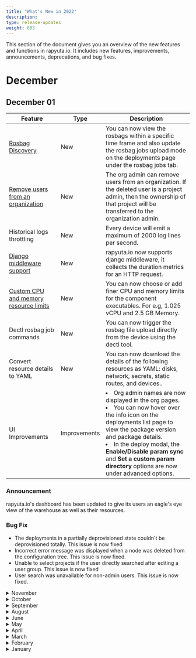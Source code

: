 ```yaml
---
title: "What's New in 2022"
description:
type: release-updates
weight: 803
---
```


This section of the document gives you an overview of the new features and functions in rapyuta.io. It includes new features, improvements, announcements, deprecations, and bug fixes.

# December

## December 01

| Feature | Type | Description |
| ------- | ---- | ----------- |
| [Rosbag Discovery](/3_how-tos/35_tooling_and_debugging/working-with-rosbags/#rosbag-files) | New | You can now view the rosbags within a specific time frame and also update the rosbag jobs upload mode on the deployments page under the rosbag jobs tab.|
| [Remove users from an organization](/how-to-guides/account-management/managing-users/#adding-or-removing-users-from-a-project) | New | The org admin can remove users from an organization. If the deleted user is a project admin, then the ownership of that project will be transferred to the organization admin. |
| Historical logs throttling | New | Every device will emit a maximum of 2000 log lines per second. |
| [Django middleware support](/5_deep-dives/54_tooling-and-debugging/545_user_metrics/) | New | rapyuta.io now supports django middleware, it collects the duration metrics for an HTTP request.|
| [Custom CPU and memory resource limits](/3_how-tos/33_software-development/333_create-packages/) | New | You can now choose or add finer CPU and memory limits for the component executables. For e.g, 1.025 vCPU and 2.5 GB Memory. |
| Dectl rosbag job commands | New | You can now trigger the rosbag file upload directly from the device using the dectl tool.|
| Convert resource details to YAML | New  | You can now download the details of the following resources as YAML: disks, network, secrets, static routes, and devices.. |
| UI Improvements | Improvements | <ui><li>Org admin names are now displayed in the org pages.</li><li> You can now hover over the info icon on the deployments list page to view the package version and package details.</li><li> In the deploy modal, the **Enable/Disable param sync** and **Set a custom param directory** options are now under advanced options.</li></ul>|

### Announcement 
rapyuta.io's dashboard has been updated to give its users an eagle's eye view of the warehouse as well as their resources.

### Bug Fix

* The deployments in a partially deprovisioned state couldn't be deprovisioned totally. This issue is now fixed
* Incorrect error message was displayed when a node was deleted from the configuration tree. This issue is now fixed. 
* Unable to select projects if the user directly searched after editing a user group. This issue is now fixed
* User search was unavailable for non-admin users. This issue is now fixed.

<details>
  <summary>November</summary>

## November 23

| Feature | Type | Description |
| ------- | ---- | ----------- |
| [Nominate the Project Admin](/how-to-guides/account-management/managing-projects/#nominate-project-admin) | New | The org or the project admin can nominate another project member as the project admin.|

### Bug Fix

Unsorted historical logs that were present within the same milliseconds timestamp is now sorted accurately according to nanoseconds.

## November 16

### Bug Fix

Extra newlines appeared in the historical downloads. This issue is now fixed.

</details>

<details>
  <summary>October</summary>

## October 27

### Features

| Feature | Type | Description |
| ------- | ---- | ----------- |
| [Cloud Parameters](/3_how-tos/33_software-development/334_deploy-packages/)  | New | At an executable level you can auto sync the configuration parameters present on rapyuta.io with cloud deployment configs.  
|
| [Upload Rosbag Jobs](/3_how-tos/35_tooling_and_debugging/working-with-rosbags/) | New | You now have the flexibility to choose when the rosbags can be uploaded to the cloud.
|
| [Rosbag Throttling and Latching](/3_how-tos/35_tooling_and_debugging/working-with-rosbags/) | New | You can now configure latching and throttling options for rosbag jobs.<br>|

### Bug Fixes

* When switching from one organization to another, all projects weren’t fetched. This issue is now fixed.
* Error codes were not displayed for devices in the failed state. This issue is now fixed. The error codes are displayed on the device details page.

</details>

<details>
  <summary>September</summary>

## September 28

### Features

| Feature | Type | Description |
| ------- | ---- | ----------- |
| [Toggle User State](/how-to-guides/account-management/managing-users/)  | New | A user/organization admin can deactivate a user. Once deactivated the user loses access to all projects related to that organization. Only the organization admin can activate a deactivated user. 
|
| [Create Projects](/how-to-guides/account-management/managing-projects/) | Improvement | You can now add users and user groups to a project while creating it.|

### Bug Fixes

* When multiple volumes were mounted against the same disk, only one of the mounts was successful. This issue is now fixed. 

* Incorrect status was being returned for already running deployments on the re-onboarded device. This issue is now fixed.

* In cases where the docker image is untagged, *dectl ps* command was panicking. This issue is now fixed.  

## September 14

### Features

| Feature | Type | Description |
| ------- | ---- | ----------- |
| DeviceEdge Client CLI  | New | rapyuta.io now supports DeviceEdge client CLI tool on the device to enable offline interaction with the device deployments.|

## September 01

### Features

| Feature | Type | Description |
| ------- | ---- | ----------- |
| Cloud Deployment Metrics | New | You can now monitor the cloud deployment metrics to understand your deployment's resource usage.|
| [Device Runtime](/3_how-tos/32_device-management/321_onboarding-a-device/) | New | You can now enable both the **Docker** and **Preinstalled** runtime on a device.|
| UI Improvements | New | <ul><li> ANSI colors have been added to the build logs metrics.</li> <li>You can now fetch the latest changes using the refresh buttons in the network, deployments, and debug environment listing pages.</li>|
| UX Improvement | New | The polling of an entity in pending state occurs automatically in the network, deployments, and debug environment listing pages. The user needn’t manually refresh. |

### Bug Fixes

* The fields displayed in the deployment dependency graphs were incorrect. This issue is now fixed.
* On updating the restart policy the deploy modal crashed. This issue is now fixed.
</details>

<details>
  <summary>August</summary>

## August 17

### Features

| Feature | Type | Description |
| ------- | ---- | ----------- |
| Support Ticket | New | You can now contact the support team by creating a support ticket on rapyuta.io console. The support team will contact you with the resolution. |
| Device Deployments Logs | Improvement | The reliability of the device deployment logs has been improved. That is, log data will not be sent if the device is disconnected, they will be sent only when the device reconnects.  Hence, the deployment logs will not be dropped anymore. |
| Cloud Parameters | New | The backend APIs enable you to auto sync the configuration parameters present on rapyuta.io with their corresponding configs in the cloud deployments. <br> <b> Note:</b> We will roll out the UI for this feature soon.|

## August 3

### Features

| Feature | Type | Description |
| ------- | ---- | ----------- |
|[User Groups](/how-to-guides/account-management/managing-user-groups/) | New | You can now create user groups to enable the org admin and the group’s creator to manage access to projects.|
| [Device Onboarding](/3_how-tos/32_device-management/321_onboarding-a-device/) | Improvement | You can now onboard a device without selecting a specific ROS Distro. Therefore, any ROS distro package can run on any docker device. |
| Build History | UI Enhancement | You can now view the image tag and the last updated time on the builds history page.|

### Bug Fixes

* Fixed the timestamp display issue in the build list, build history, and the manage logs page.

* The RVIZ and RQT fields were not displayed in the debug environment modal. This issue is now fixed.

* During deployment, the ROS bag jobs option was displayed for non-ROS components. This issue is now fixed.

* While inviting a user, if the user limit gets exhausted, an error message wasn't displayed. This issue is now fixed.
</details>

<details>
  <summary>June</summary>

## June 23

### Features

| Feature | Type | Description |
| ------- | ---- | ----------- |
| [ROS2 Native Network](/5_deep-dives/53_networking-and-communication/535_ros-network-native/) | New | rapyuta.io now supports ROS2 distro ([foxy](/3_how-tos/34_networking-and-communication/ros-creating-routed-networks/)) and ROS2 Native Networks. |
| Build | Improvement | You can now update webhooks of an existing build. |
| Device Onboarding | Improvement | If the device onboarding fails, it now automatically retries. |

### Bug Fixes

* During the initial stages of Routed/Native network deployment on the cloud, it gets into transient DEP208/DEPE155 [<10s]. This error lasts for a brief period of time and clears once and when the provisioning and sync is complete. This issue is now fixed.

## June 01

### Features

| Feature | Type | Description |
| ------- | ---- | ----------- |
| [Rapyuta IO Metrics Collector](/5_deep-dives/54_tooling-and-debugging/545_user_metrics/#rapyuta-io-metrics-collector) | Improvement | The **Rapyuta IO Metrics Collector** is now available for all ROS device deployments. |

### Bug Fixes

* When a user searches for a file name in the table view of the Manage Device Logs page, the search results were reflected only on the current page and the search context was lost when the user navigated to a different page. This issue is now fixed.

</details>

<details>
  <summary>May</summary>

## May 25

### Features

| Feature | Type | Description |
| ------- | ----- | ---------- |
|Webviz support for ROS bag files  | New | You can now directly open the ROS bag files on the Webviz browser app. |
| [User Profiles](/how-to-guides/account-management/managing-user-profiles//#switch-between-organizations)| New | Users can now be a part of multiple organizations.|

### Bug Fixes

* Logs were overwritten while updating the docker deployment. This issue is now fixed.
* Users were unable to clone a package with device ROS bags added. This issue is now fixed.
* In the **Create Deployment** form, the **Add Cloud Voulme** button was enabled even if there aren't any disks. This issue is now fixed.
* On the deployment details page, on selecting the disk present in the dependency graph an error is thrown. This issue is now fixed.
*  When users cloned a package and changed the component runtime and executable type, the pages crashed. This issue is now fixed.
* While subscribing to topics that publish a numeric value on the device logs page, the page crashed. This issue is now fixed.
* Onboarding a device failed at times due to intermittent network fluctuations. We have now increased the retries to limit the number of failures.

## May 09

### Announcement

We are releasing internal changes to the rapyuta-agent and the deviceedge component. This affects the deployment details of the running deployments on **pre-installed devices**. Request you to re-provision the deployments to view the details. 
This change does not affect the running deployments on the **docker devices**.

### Features

| Feature | Type | Description |
| ------- | ----- | ---------- |
| [Managing User Profiles](/how-to-guides/account-management/managing-user-profiles/) | New | You can now do the following to manage your profile: <ul><li> Update your first and last name. </li> <li> Update your email address. </li> </ul> |
| [Cloud User Metrics](/5_deep-dives/54_tooling-and-debugging/545_user_metrics/#cloud-user-metrics) | New | rapyuta.io platform can now capture metrics from cloud deployments.|
|[Editing Secrets](/how-to-guides/account-management/setup-private-git-access/)| New | You can now edit your secret details.|
|Listing Pages UI Update| Improvement | UI has been updated for the following pages to maintain consistency with the new listing pages format:<ul><li> Deployments </li> <li> Networks </li> <li> Static Routes </li> <li> Debug Environment </li> <li> Projects </li> <li> Secrets </li> <li> Organization </li></ul>|

### Bug Fixes

* When the devices come online, the deviceedge component stopped while trying to pull the new version of the deviceedge component. This issue is now fixed.
* Deployment details page used to show duplicate error codes when multiple executables failed with the same error code. This issue is fixed now.

</details>


<details>
  <summary>April</summary>

## April 13

### Announcement

We are releasing internal changes to the device edge component. The device edge component on the device automatically restarts when the devices come online and the SQLite version gets upgraded to 3.38.0. 
This change does not affect the running deployments. 

## April 6

### Features

| Feature | Type | Description |
| ------- | ----- | ---------- |
| [Package Deployment](/3_how-tos/33_software-development/334_deploy-packages/) | New | You now have the flexibility to configure topics for each network. |
| [Package Deployment](/3_how-tos/33_software-development/334_deploy-packages/) | Improvement | You can now deploy a ROS package without a Routed/Native network.|
| Sign Up page | New | Following are the enhancements in the Sign Up page: <br> * A password visibility toggle has been added. <br> * A confirm password field has been added. |

### Bug Fixes

* While adding a device, **Python 2** version was unavailable in the dropdown list for non docker compose devices. This issue is now resolved.
* The instance names present in the **Shell Access** tab were truncated until the last character. This issue is now resolved.

</details>


<details>
  <summary>March</summary>

## March 16

### Features

| Feature | Type | Description |
| ------- | ----- | ---------- |
| [Package Deployment](/3_how-tos/33_software-development/334_deploy-packages/) | Improvement | You can now deploy packages with previous generation builds, in case the current build generation is in progress. |

### Bug Fixes

* Once the old deployment log files reached a certain size, the telegraf on device was not processing the new deployment log files. This issue is now fixed.

### SDK
**rapyuta.io Python SDK [1.1.0](/3_how-tos/35_tooling_and_debugging/rapyuta-io-python-sdk/#installation) released**

| Feature | Type | Description |
| ------- | ----- | ---------- |
| Build | Feature | We have now enabled support for triggering github workflow webhook once the build is complete. |

</details>



<details>
  <summary>February</summary>

## February 24

### Announcement

We are releasing internal changes to the rapyuta-agent. This affects the deployment details of the running deployments on Docker devices. Request you to re-provision the deployments to view the details.

## February 24

### Announcement

We are releasing internal changes to the rapyuta-agent. This affects the deployment details of the running deployments on Docker devices. Request you to re-provision the deployments to view the details.

## February 24

### Announcement

We are releasing internal changes to the rapyuta-agent. This affects the deployment details of the running deployments on Docker devices. Request you to re-provision the deployments to view the details.

## February 16

### Features

| Feature | Type | Description |
| ------- | ----- | ---------- |
| [System Metrics](/3_how-tos/35_tooling_and_debugging/358_metric_visualization/)| New | You can now graphically visualise system metrics for each device. The system metrics are now automatically subscribed when the device is successfully onboarded. |
| Disks | Improvement | The disks page automatically refreshes to fetch the latest statuses. |
| ROS topics | Deprecated | rapyuta.io now supports [User Metrics](/5_deep-dives/54_tooling-and-debugging/545_user_metrics/) to send custom metrics. The ROS topics on the device **Metrics** tab has been deprecated. |

### Bug Fixes

* **Mount Path** was not accepting the dot (".") character while deploying a package. This issue is now fixed.

## February 2

### Bug Fixes

* Fixed the last line clipping issue of the SSH device terminal.
* Fixed issue of propagating the right ROS version to the backend while cloning a package.
* Fixed issues with the sorting and filtering options present in the Manage log tab.
* When you download the logs and open the **Direct Link** tab, an option to copy the URL is present. The copied link was invalid. This issue is now fixed.

</details>


<details>
  <summary>January</summary>

## January 19

### Features

| Feature | Type | Description |
| ------- | ----- | ---------- |
| [Native Networks](/5_deep-dives/53_networking-and-communication/535_ros-network-native) | Improvement | If the package has no ROS settings then the Native Network will default to propagating everything. |
| [Native Networks](/5_deep-dives/53_networking-and-communication/535_ros-network-native) | Improvement | The mandatory prerequisite of setting config variable `network_interface` on the device for native network is removed. |
| Local Communication Broker | Deprecated | The Local communication broker package is now deprecated. |

### SDK
**rapyuta.io Python SDK [0.39.0](/3_how-tos/35_tooling_and_debugging/rapyuta-io-python-sdk/#installation) released**

| Feature | Type | Description |
| ------- | ----- | ---------- |
| Metrics | Deprecated | The Device.metrics(), Device.subscribe_metric(), Device.unsubscribe_metric() functions have been removed. |
| Local Communication Broker | Deprecated | The Local communication broker package is now removed. |

</details>